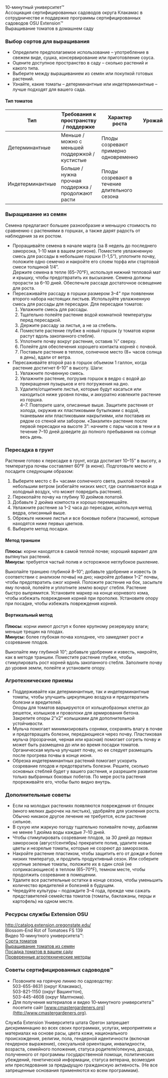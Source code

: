 10-минутный университет™  
Ассоциация сертифицированных садоводов округа Клакамас в сотрудничестве и поддержке программы сертифицированных садоводов OSU Extension™  
Выращивание томатов в домашнем саду  

### Выбор сортов для выращивания  
- Определите предполагаемое использование – употребление в свежем виде, сушка, консервирование или приготовление соуса.  
- Оцените доступное пространство в саду – сколько растений и какого типа.  
- Выберите между выращиванием из семян или покупкой готовых растений.  
- Узнайте, какие томаты – детерминантные или индетерминантные – лучше подходят для вашего сада.  

#### Тип томатов  
| Тип | Требования к пространству / поддержке | Характер роста | Урожай |  
| --- | --- | --- | --- |  
| Детерминантные | Меньше / можно с меньшей поддержкой / кустистые | Плоды созревают примерно одновременно |  
| Индетерминантные | Больше / нужна прочная поддержка / продолжают расти | Плоды созревают в течение длительного сезона |  

### Выращивание из семян  
Семена предлагают большее разнообразие и меньшую стоимость по сравнению с растениями в горшках, а также дарят радость от наблюдения за их ростом.  
- Проращивайте семена в начале марта (за 8 недель до последнего заморозка, 1-10 мая в вашем регионе). Поместите увлажненную смесь для рассады в небольшие горшки (1-1,5”), уплотните почву, положите одно семечко и накройте его слоем торфа или стартовой смеси толщиной 1/4”.  
Держите семена в тепле (65–70°F), используя нижний тепловой мат и крышку, чтобы предотвратить их высыхание. Семена должны прорасти за 6–10 дней. Обеспечьте рассаде достаточное освещение для роста.  
- Пересаживайте рассаду в горшки размером 3–4” при появлении второго набора настоящих листьев. Используйте увлажненную смесь для рассады для пересадки. Для пересадки томатов:  
  1. Увлажните смесь для рассады.  
  2. Тщательно полейте растение водой комнатной температуры перед пересадкой.  
  3. Держите рассаду за листья, а не за стебель.  
  4. Поместите растение глубже в новый горшок (у томатов корни растут вдоль закопанного стебля).  
  5. Уплотните почву вокруг растения, оставив ½” сверху.  
  6. Полейте для обеспечения хорошего контакта корней с почвой.  
  7. Поставьте растение в теплое, солнечное место (8+ часов солнца в день), вдали от ветра.  
- Пересаживайте второй раз в горшок объемом 1 галлон, когда растение достигнет 6–10” в высоту. Шаги:  
  1. Увлажните почвенную смесь.  
  2. Увлажните растение, погрузив горшок в ведро с водой до прекращения пузырьков и его погружения на дно.  
  3. Удалите/отщипните листья, которые будут касаться или находиться ниже уровня почвы, и аккуратно извлеките растение из горшка.  
  4–7. Повторите шаги, описанные выше. Защитите растения от холода, окружив их пластиковыми бутылками с водой, тканевыми или пластиковыми накрытиями, или поставив их рядом со стеной или забором. «Закалите» растение после первой пересадки на высоте 3”: начните с пары часов в тени и в течение 7–10 дней доведите до полного пребывания на солнце весь день.  

### Пересадка в грунт  
Растение готово к пересадке в грунт, когда достигает 10–15” в высоту, а температура почвы составляет 60°F (в июне). Подготовьте место и посадите следующим образом:  
1. Выберите место с 8+ часами солнечного света, рыхлой почвой и небольшим ветром (избегайте низких мест, где скапливается вода и холодный воздух, что может повредить растение).  
2. Перекопайте почву на глубину 10 дюймов лопатой.  
3. Добавьте 2 дюйма компоста и хорошо перемешайте.  
4. Увлажните растение за 1–2 часа до пересадки, используя метод ведра, описанный выше.  
5. Обрежьте нижние листья и все боковые побеги (пасынки), которые находятся ниже первых цветков.  
6. Выберите метод посадки.  

#### Метод траншеи  
**Плюсы:** корни находятся в самой теплой почве; хороший вариант для вытянутых растений.  
**Минусы:** требуется частый полив и осторожное неглубокое рыхление.  

Выкопайте траншею глубиной 8–10”; добавьте удобрение и известь (в соответствии с анализом почвы) на дно; накройте добавки 1–2” почвы, чтобы предотвратить ожог корней. Положите растение на бок, засыпьте яму почвой, полейте и уплотните землю вокруг стебля. Растение быстро выпрямится. Установите маркер на конце корневого кома, чтобы избежать повреждения корней при прополке. Установите опору при посадке, чтобы избежать повреждения корней.  

#### Вертикальный метод  
**Плюсы:** корни имеют доступ к более крупному резервуару влаги; меньше трещин на плодах.  
**Минусы:** более глубокая почва холоднее, что замедляет рост и созревание плодов.  

Выкопайте яму глубиной 10”; добавьте удобрение и известь, накройте, как в методе траншеи. Поместите растение глубже, чтобы стимулировать рост корней вдоль закопанного стебля. Заполните почву до уровня земли, полейте и установите опору.  

### Агротехнические приемы  
- Поддерживайте как детерминантные, так и индетерминантные томаты, чтобы улучшить циркуляцию воздуха и предотвратить болезни и вредителей.  
Опоры для томатов варьируются от кольцеобразных клеток до решеток, колышков и проволоки для армирования бетона. Закрепите опоры 2”х2” колышками для дополнительной устойчивости.  
- Мульча помогает минимизировать сорняки, сохранять влагу в почве и предотвращать болезни, передающиеся через почву. Пластиковая мульча (прозрачная, черная или красная) помогает согреть почву и может быть размещена до или во время посадки томатов. Органическая мульча улучшает почву, но ее следует размещать после прогрева почвы в конце июня.  
- Обрезка индетерминантных растений помогает ускорить созревание плодов и предотвратить болезни. Решите, сколько основных стеблей будет у вашего растения, и разрешите развитие только выбранных боковых побегов. По мере роста растения прореживайте его, чтобы было видно внутрь.  

### Дополнительные советы  
- Если на молодых растениях появляются повреждения от блошек (много мелких дырочек на листьях), удобряйте для усиления роста. Обычно никакое другое лечение не требуется, если растение сильное.  
- В сухую или жаркую погоду тщательно поливайте почву, добавляя не менее 1 дюйма воды каждые 7–10 дней.  
- Чтобы стимулировать созревание плодов, за 30 дней до первых заморозков (август/сентябрь) прекратите полив, удалите новые цветы и незрелые томаты, которые не созреют до заморозков.  
- Накройте растение пластиком, чтобы защитить его от дождя и более низких температур, и продлить продуктивный сезон. Или соберите крупные зеленые томаты, положите их в один слой (не соприкасающиеся) в теплом (65–70°F), темном месте, чтобы продолжить созревание в помещении.  
- Удалите все растительные остатки в конце сезона, чтобы уменьшить количество вредителей и болезней в будущем.  
- Чередуйте культуры – подождите 3–4 года, прежде чем сажать представителей семейства томатов (томаты, баклажаны, перцы и картофель) на одном месте.  

### Ресурсы службы Extension OSU  
http://catalog.extension.oregonstate.edu/  
Blossom-End Rot of Tomatoes FS 139  
Видео 10-минутного университета™:  
[Сорта томатов](https://www.youtube.com/watch?v=K0Sl3YWDazo)  
[Выращивание томатов из семян](https://www.youtube.com/watch?v=Zs0lZNMIuzA)  
[Посадка томатов в вашем саду](https://www.youtube.com/watch?v=Pucpx5fuKdk)  
[Проверенные агротехнические методы](https://www.youtube.com/watch?v=lpVBg-e_1vE)  

### Советы сертифицированных садоводов™  
- Позвоните на горячую линию по садоводству:  
  503-655-8631 (округ Клакамас),  
  503-821-1150 (округ Вашингтон),  
  503-445-4608 (округ Малтнома).  
- Для получения материалов и видео 10-минутного университета™ посетите сайт [www.cmastergardeners.org](http://www.cmastergardeners.org).  

Служба Extension Университета штата Орегон запрещает дискриминацию во всех своих программах, услугах, мероприятиях и материалах на основе расы, цвета кожи, национального происхождения, религии, пола, гендерной идентичности (включая гендерное выражение), сексуальной ориентации, инвалидности, возраста, семейного положения, статуса родителя/опекуна, дохода, полученного от программы государственной помощи, политических убеждений, генетической информации, статуса ветерана, возмездия или преследования за предыдущую гражданскую активность. (Не все запрещенные основания применяются ко всем программам).  
